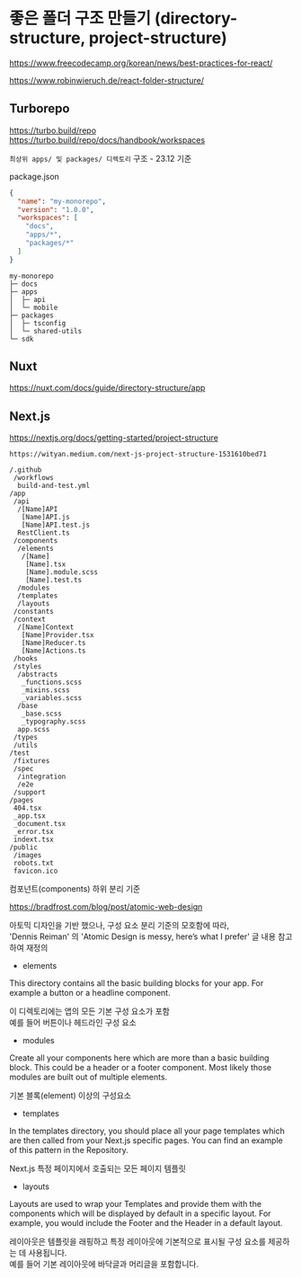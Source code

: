 # 좋은 폴더 구조 만들기 (directory-structure, project-structure)

https://www.freecodecamp.org/korean/news/best-practices-for-react/

https://www.robinwieruch.de/react-folder-structure/

## Turborepo 

https://turbo.build/repo  
https://turbo.build/repo/docs/handbook/workspaces  

`최상위 apps/ 및 packages/ 디렉토리` 구조 - 23.12 기준

package.json
```json
{
  "name": "my-monorepo",
  "version": "1.0.0",
  "workspaces": [
    "docs",
    "apps/*",
    "packages/*"
  ]
}
```

```
my-monorepo
├─ docs
├─ apps
│  ├─ api
│  └─ mobile
├─ packages
│  ├─ tsconfig
│  └─ shared-utils
└─ sdk
```

## Nuxt

https://nuxt.com/docs/guide/directory-structure/app

## Next.js

https://nextjs.org/docs/getting-started/project-structure

`https://wityan.medium.com/next-js-project-structure-1531610bed71`

```
/.github
 /workflows
  build-and-test.yml
/app
 /api
  /[Name]API
   [Name]API.js
   [Name]API.test.js
  RestClient.ts
 /components
  /elements
   /[Name]
    [Name].tsx
    [Name].module.scss
    [Name].test.ts
  /modules
  /templates
  /layouts
 /constants
 /context
  /[Name]Context
   [Name]Provider.tsx
   [Name]Reducer.ts
   [Name]Actions.ts
 /hooks
 /styles
  /abstracts
   _functions.scss
   _mixins.scss
   _variables.scss
  /base
   _base.scss
   _typography.scss
  app.scss
 /types
 /utils
/test
 /fixtures
 /spec
  /integration
  /e2e
 /support
/pages
 404.tsx
 _app.tsx
 _document.tsx
 _error.tsx
 indext.tsx
/public
 /images
 robots.txt
 favicon.ico
```

컴포넌트(components) 하위 분리 기준

https://bradfrost.com/blog/post/atomic-web-design

아토믹 디자인을 기반 했으나, 구성 요소 분리 기준의 모호함에 따라,  
'Dennis Reiman' 의 'Atomic Design is messy, here’s what I prefer' 글 내용 참고하여 재정의

- elements

This directory contains all the basic building blocks for your app. For example a button or a headline component.

이 디렉토리에는 앱의 모든 기본 구성 요소가 포함  
예를 들어 버튼이나 헤드라인 구성 요소

- modules

Create all your components here which are more than a basic building block. This could be a header or a footer component. Most likely those modules are built out of multiple elements.

기본 블록(element) 이상의 구성요소

- templates

In the templates directory, you should place all your page templates which are then called from your Next.js specific pages. You can find an example of this pattern in the Repository.

Next.js 특정 페이지에서 호출되는 모든 페이지 템플릿

- layouts

Layouts are used to wrap your Templates and provide them with the components which will be displayed by default in a specific layout. For example, you would include the Footer and the Header in a default layout.

레이아웃은 템플릿을 래핑하고 특정 레이아웃에 기본적으로 표시될 구성 요소를 제공하는 데 사용됩니다.  
예를 들어 기본 레이아웃에 바닥글과 머리글을 포함합니다.

